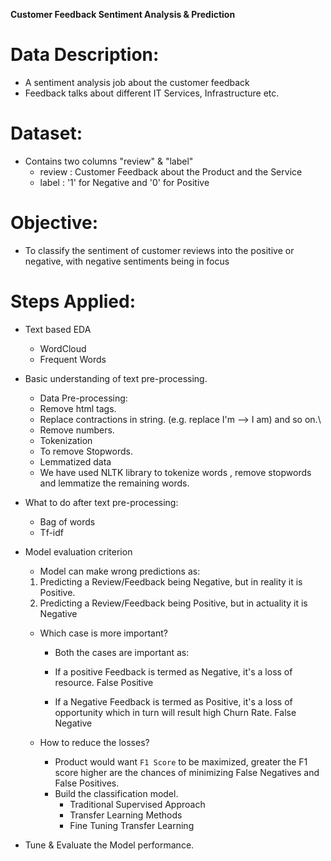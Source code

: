 **Customer Feedback Sentiment Analysis & Prediction**
 
# **Data Description**:

- A sentiment analysis job about the customer feedback
- Feedback talks about different IT Services, Infrastructure etc.

# **Dataset**:

- Contains two columns "review" & "label"
    - review : Customer Feedback about the Product and the Service
    - label : '1' for Negative and '0' for Positive

# **Objective**:

- To classify the sentiment of customer reviews into the positive or negative, with negative sentiments being in focus

# **Steps Applied**:
- Text based EDA
  - WordCloud
  - Frequent Words
- Basic understanding of text pre-processing.
  - Data Pre-processing:
  - Remove html tags.
  - Replace contractions in string. (e.g. replace I'm --> I am) and so on.\
  - Remove numbers.
  - Tokenization
  - To remove Stopwords.
  - Lemmatized data
  - We have used NLTK library to tokenize words , remove stopwords and lemmatize the remaining words.

- What to do after text pre-processing:
    - Bag of words
    - Tf-idf

- Model evaluation criterion

  - Model can make wrong predictions as:

   1. Predicting a Review/Feedback being Negative, but in reality it is Positive. 
   2. Predicting a Review/Feedback being Positive, but in actuality it is Negative

  - Which case is more important? 
    * Both the cases are important as:

    * If a positive Feedback is termed as Negative, it's a loss of resource. False Positive

    * If a Negative Feedback is termed as Positive, it's a loss of opportunity which in turn will result high Churn Rate. False Negative 



   - How to reduce the losses?

     * Product would want `F1 Score` to be maximized, greater the F1  score higher are the chances of minimizing False Negatives and False Positives. 
     - Build the classification model.
       - Traditional Supervised Approach
       - Transfer Learning Methods
       - Fine Tuning Transfer Learning

- Tune & Evaluate the Model performance.
